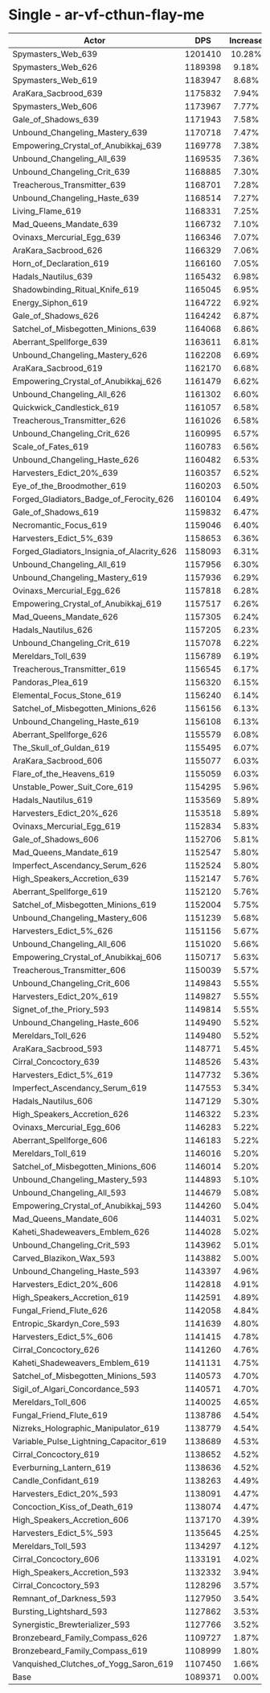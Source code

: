# Single - ar-vf-cthun-flay-me
| Actor | DPS | Increase |
|---|:---:|:---:|
|Spymasters_Web_639|1201410|10.28%|
|Spymasters_Web_626|1189398|9.18%|
|Spymasters_Web_619|1183947|8.68%|
|AraKara_Sacbrood_639|1175832|7.94%|
|Spymasters_Web_606|1173967|7.77%|
|Gale_of_Shadows_639|1171943|7.58%|
|Unbound_Changeling_Mastery_639|1170718|7.47%|
|Empowering_Crystal_of_Anubikkaj_639|1169778|7.38%|
|Unbound_Changeling_All_639|1169535|7.36%|
|Unbound_Changeling_Crit_639|1168885|7.30%|
|Treacherous_Transmitter_639|1168701|7.28%|
|Unbound_Changeling_Haste_639|1168514|7.27%|
|Living_Flame_619|1168331|7.25%|
|Mad_Queens_Mandate_639|1166732|7.10%|
|Ovinaxs_Mercurial_Egg_639|1166346|7.07%|
|AraKara_Sacbrood_626|1166329|7.06%|
|Horn_of_Declaration_619|1166160|7.05%|
|Hadals_Nautilus_639|1165432|6.98%|
|Shadowbinding_Ritual_Knife_619|1165045|6.95%|
|Energy_Siphon_619|1164722|6.92%|
|Gale_of_Shadows_626|1164242|6.87%|
|Satchel_of_Misbegotten_Minions_639|1164068|6.86%|
|Aberrant_Spellforge_639|1163611|6.81%|
|Unbound_Changeling_Mastery_626|1162208|6.69%|
|AraKara_Sacbrood_619|1162170|6.68%|
|Empowering_Crystal_of_Anubikkaj_626|1161479|6.62%|
|Unbound_Changeling_All_626|1161302|6.60%|
|Quickwick_Candlestick_619|1161057|6.58%|
|Treacherous_Transmitter_626|1161026|6.58%|
|Unbound_Changeling_Crit_626|1160995|6.57%|
|Scale_of_Fates_619|1160783|6.56%|
|Unbound_Changeling_Haste_626|1160482|6.53%|
|Harvesters_Edict_20%_639|1160357|6.52%|
|Eye_of_the_Broodmother_619|1160203|6.50%|
|Forged_Gladiators_Badge_of_Ferocity_626|1160104|6.49%|
|Gale_of_Shadows_619|1159832|6.47%|
|Necromantic_Focus_619|1159046|6.40%|
|Harvesters_Edict_5%_639|1158653|6.36%|
|Forged_Gladiators_Insignia_of_Alacrity_626|1158093|6.31%|
|Unbound_Changeling_All_619|1157956|6.30%|
|Unbound_Changeling_Mastery_619|1157936|6.29%|
|Ovinaxs_Mercurial_Egg_626|1157818|6.28%|
|Empowering_Crystal_of_Anubikkaj_619|1157517|6.26%|
|Mad_Queens_Mandate_626|1157305|6.24%|
|Hadals_Nautilus_626|1157205|6.23%|
|Unbound_Changeling_Crit_619|1157078|6.22%|
|Mereldars_Toll_639|1156789|6.19%|
|Treacherous_Transmitter_619|1156545|6.17%|
|Pandoras_Plea_619|1156320|6.15%|
|Elemental_Focus_Stone_619|1156240|6.14%|
|Satchel_of_Misbegotten_Minions_626|1156156|6.13%|
|Unbound_Changeling_Haste_619|1156108|6.13%|
|Aberrant_Spellforge_626|1155579|6.08%|
|The_Skull_of_Guldan_619|1155495|6.07%|
|AraKara_Sacbrood_606|1155077|6.03%|
|Flare_of_the_Heavens_619|1155059|6.03%|
|Unstable_Power_Suit_Core_619|1154295|5.96%|
|Hadals_Nautilus_619|1153569|5.89%|
|Harvesters_Edict_20%_626|1153518|5.89%|
|Ovinaxs_Mercurial_Egg_619|1152834|5.83%|
|Gale_of_Shadows_606|1152706|5.81%|
|Mad_Queens_Mandate_619|1152547|5.80%|
|Imperfect_Ascendancy_Serum_626|1152524|5.80%|
|High_Speakers_Accretion_639|1152147|5.76%|
|Aberrant_Spellforge_619|1152120|5.76%|
|Satchel_of_Misbegotten_Minions_619|1152004|5.75%|
|Unbound_Changeling_Mastery_606|1151239|5.68%|
|Harvesters_Edict_5%_626|1151156|5.67%|
|Unbound_Changeling_All_606|1151020|5.66%|
|Empowering_Crystal_of_Anubikkaj_606|1150717|5.63%|
|Treacherous_Transmitter_606|1150039|5.57%|
|Unbound_Changeling_Crit_606|1149843|5.55%|
|Harvesters_Edict_20%_619|1149827|5.55%|
|Signet_of_the_Priory_593|1149814|5.55%|
|Unbound_Changeling_Haste_606|1149490|5.52%|
|Mereldars_Toll_626|1149480|5.52%|
|AraKara_Sacbrood_593|1148771|5.45%|
|Cirral_Concoctory_639|1148526|5.43%|
|Harvesters_Edict_5%_619|1147732|5.36%|
|Imperfect_Ascendancy_Serum_619|1147553|5.34%|
|Hadals_Nautilus_606|1147129|5.30%|
|High_Speakers_Accretion_626|1146322|5.23%|
|Ovinaxs_Mercurial_Egg_606|1146283|5.22%|
|Aberrant_Spellforge_606|1146183|5.22%|
|Mereldars_Toll_619|1146016|5.20%|
|Satchel_of_Misbegotten_Minions_606|1146014|5.20%|
|Unbound_Changeling_Mastery_593|1144893|5.10%|
|Unbound_Changeling_All_593|1144679|5.08%|
|Empowering_Crystal_of_Anubikkaj_593|1144260|5.04%|
|Mad_Queens_Mandate_606|1144031|5.02%|
|Kaheti_Shadeweavers_Emblem_626|1144028|5.02%|
|Unbound_Changeling_Crit_593|1143962|5.01%|
|Carved_Blazikon_Wax_593|1143882|5.00%|
|Unbound_Changeling_Haste_593|1143397|4.96%|
|Harvesters_Edict_20%_606|1142818|4.91%|
|High_Speakers_Accretion_619|1142591|4.89%|
|Fungal_Friend_Flute_626|1142058|4.84%|
|Entropic_Skardyn_Core_593|1141639|4.80%|
|Harvesters_Edict_5%_606|1141415|4.78%|
|Cirral_Concoctory_626|1141260|4.76%|
|Kaheti_Shadeweavers_Emblem_619|1141131|4.75%|
|Satchel_of_Misbegotten_Minions_593|1140573|4.70%|
|Sigil_of_Algari_Concordance_593|1140571|4.70%|
|Mereldars_Toll_606|1140025|4.65%|
|Fungal_Friend_Flute_619|1138786|4.54%|
|Nizreks_Holographic_Manipulator_619|1138779|4.54%|
|Variable_Pulse_Lightning_Capacitor_619|1138689|4.53%|
|Cirral_Concoctory_619|1138652|4.52%|
|Everburning_Lantern_619|1138636|4.52%|
|Candle_Confidant_619|1138263|4.49%|
|Harvesters_Edict_20%_593|1138091|4.47%|
|Concoction_Kiss_of_Death_619|1138074|4.47%|
|High_Speakers_Accretion_606|1137170|4.39%|
|Harvesters_Edict_5%_593|1135645|4.25%|
|Mereldars_Toll_593|1134297|4.12%|
|Cirral_Concoctory_606|1133191|4.02%|
|High_Speakers_Accretion_593|1132332|3.94%|
|Cirral_Concoctory_593|1128296|3.57%|
|Remnant_of_Darkness_593|1127950|3.54%|
|Bursting_Lightshard_593|1127862|3.53%|
|Synergistic_Brewterializer_593|1127766|3.52%|
|Bronzebeard_Family_Compass_626|1109727|1.87%|
|Bronzebeard_Family_Compass_619|1108999|1.80%|
|Vanquished_Clutches_of_Yogg_Saron_619|1107450|1.66%|
|Base|1089371|0.00%|
